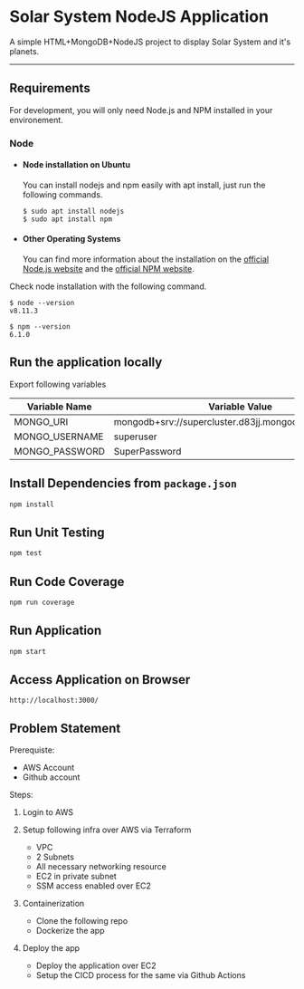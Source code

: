 # Solar System NodeJS Application

A simple HTML+MongoDB+NodeJS project to display Solar System and it's planets.

---
## Requirements

For development, you will only need Node.js and NPM installed in your environement.

### Node
- #### Node installation on Ubuntu

  You can install nodejs and npm easily with apt install, just run the following commands.

      $ sudo apt install nodejs
      $ sudo apt install npm

- #### Other Operating Systems
  You can find more information about the installation on the [official Node.js website](https://nodejs.org/) and the [official NPM website](https://npmjs.org/).

Check node installation with the following command.

    $ node --version
    v8.11.3

    $ npm --version
    6.1.0

## Run the application locally

Export following variables

| Variable Name | Variable Value |
| ------------- | -------------- |
| MONGO_URI | mongodb+srv://supercluster.d83jj.mongodb.net/superData |
| MONGO_USERNAME | superuser |
| MONGO_PASSWORD | SuperPassword |

## Install Dependencies from `package.json`
```bash
npm install
```

## Run Unit Testing
```bash
npm test
```

## Run Code Coverage
```bash
npm run coverage
```

## Run Application
```bash
npm start
```

## Access Application on Browser
    http://localhost:3000/

## Problem Statement

Prerequiste:  
  - AWS Account
  - Github account

Steps: 
1. Login to AWS
2. Setup following infra over AWS via Terraform
    - VPC 
    - 2 Subnets 
    - All necessary networking resource 
    - EC2 in private subnet
    - SSM access enabled over EC2

3. Containerization
    - Clone the following repo
    - Dockerize the app 

4. Deploy the app
    - Deploy the application over EC2
    - Setup the CICD process for the same via Github Actions

